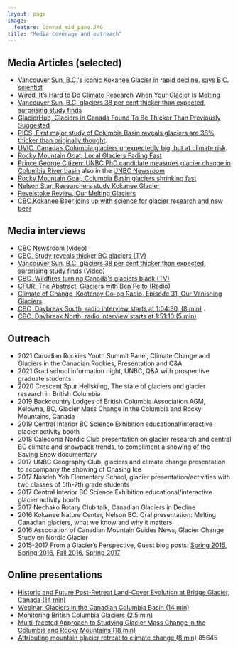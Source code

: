 ```yaml
---
layout: page
image:
  feature: Conrad_mid_pano.JPG
title: "Media coverage and outreach"
---
```


## Media Articles (selected)
- [Vancouver Sun, B.C.'s iconic Kokanee Glacier in rapid decline, says B.C. scientist](https://vancouversun.com/news/local-news/kokanee-glacier-in-decline)
- [Wired, It’s Hard to Do Climate Research When Your Glacier Is Melting](https://www.wired.co.uk/article/glacier-melting-climate-research)
- [Vancouver Sun, B.C. glaciers 38 per cent thicker than expected, surprising study finds](https://vancouversun.com/news/local-news/b-c-glaciers-38-per-cent-thicker-than-expected-surprising-study-finds)
- [GlacierHub, Glaciers in Canada Found To Be Thicker Than Previously Suggested](https://blogs.ei.columbia.edu/2020/11/19/thicker-glaciers-canada/)
- [PICS, First major study of Columbia Basin reveals glaciers are 38% thicker than originally thought](https://pics.uvic.ca/research/first-major-study-columbia-basin-reveals-glaciers-are-38-thicker-originally-thought).
- [UVIC, Canada’s Columbia glaciers unexpectedly big, but at climate risk](https://www.uvic.ca/news/media/2020+columbia-glaciers-pics-benpelto+media-release).
- [Rocky Mountain Goat, Local Glaciers Fading Fast](https://www.therockymountaingoat.com/2019/11/local-glaciers-fading-fast/)
- [Prince George Citizen: UNBC PhD candidate measures glacier change in Columbia River basin](https://www.princegeorgecitizen.com/news/local-news/unbc-phd-candidate-measures-glacier-change-in-columbia-river-basin-1.23881343) also in the [UNBC Newsroom](https://www.unbc.ca/newsroom/unbc-stories/unbc-phd-candidate-measures-glacier-mass-change-columbia-river-basin) 
- [Rocky Mountain Goat, Columbia Basin glaciers shrinking fast](https://www.therockymountaingoat.com/2018/12/columbia-basin-valemount-glaciers-shrinking-fast/)
- [Nelson Star, Researchers study Kokanee Glacier](www.nelsonstar.com/news/376566031.html)
- [Revelstoke Review, Our Melting Glaciers](https://www.revelstokereview.com/news/our-melting-glaciers/)
- [CBC,Kokanee Beer joins up with science for glacier research and new beer](https://www.cbc.ca/news/canada/british-columbia/kokanee-beer-joins-up-with-science-for-glacier-research-and-new-beer-1.3193014)


## Media interviews
- [CBC Newsroom (video)](https://www.cbc.ca/player/play/2026107971784)
- [CBC, Study reveals thicker BC glaciers (TV)](https://twitter.com/cbcnewsbc/status/13318056283942?lang=en)
- [Vancouver Sun, B.C. glaciers 38 per cent thicker than expected, surprising study finds (Video)](https://www.youtube.com/watch?v=RwC2yOBbQug)
- [CBC, Wildfires turning Canada's glaciers black (TV)](https://www.youtube.com/watch?v=IS9I96TgcB4&t=7s)
- [CFUR, The Abstract, Glaciers with Ben Pelto (Radio)](https://anchor.fm/the-abstract/episodes/Episode-1---Glaciers-with-Ben-Pelto-eb8sgd)
- [Climate of Change, Kootenay Co-op Radio, Episode 31, Our Vanishing Glaciers](https://podcast.cjly.net/cchange/Climate%20of%20Change,%20Ep.%2031%20-%20for%20Podcast%20-%20stereo.mp3)
- [CBC, Daybreak South, radio interview starts at 1:04:30, (8 min)](https://www.cbc.ca/listen/live-radio/1-110-daybreak-south/clip/15725701-hand-research-150-mile-school-house-project-glacier-study-rutland-petition-wellness-column-kelowna-work-program)  .
- [CBC, Daybreak North, radio interview starts at 1:51:10 (5 min)](https://t.co/rPI2kWgkt0)

## Outreach
- 2021  Canadian Rockies Youth Summit Panel, Climate Change and Glaciers in the Canadian Rockies, Presentation and Q&A 
- 2021  Grad school information night, UNBC, Q&A with prospective graduate students
- 2020  Crescent Spur Heliskiing, The state of glaciers and glacier research in British Columbia
- 2019  Backcountry Lodges of British Columbia Association AGM, Kelowna, BC, Glacier Mass Change in the Columbia and Rocky Mountains, Canada 
- 2019  Central Interior BC Science Exhibition educational/interactive glacier activity booth 
- 2018 	Caledonia Nordic Club presentation on glacier research and central BC climate and snowpack trends, to compliment a showing of the Saving Snow documentary 
- 2017 	UNBC Geography Club, glaciers and climate change presentation to accompany the showing of Chasing Ice 
- 2017 	Nusdeh Yoh Elementary School, glacier presentation/activities with two classes of 5th-7th grade students 
- 2017 	Central Interior BC Science Exhibition educational/interactive glacier activity booth 
- 2017 	Nechako Rotary Club talk, Canadian Glaciers in Decline 
- 2016 	Kokanee Nature Center, Nelson BC. Oral presentation: Melting Canadian glaciers, what we know and why it matters 
- 2016 	Association of Canadian Mountain Guides News, Glacier Change Study on Nordic Glacier 
- 2015-2017  From a Glacier’s Perspective, Guest blog posts: [Spring 2015](http://blogs.agu.org/fromaglaciersperspective/2015/06/15/kokanee-glacier-spring-2015-assessment-british-columbia/), [Spring 2016](http://blogs.agu.org/fromaglaciersperspective/2016/06/23/canadian-columbia-basin-glacier-spring-2016-field-season-winter-2015-2016-assessment/), [Fall 2016](http://blogs.agu.org/fromaglaciersperspective/2016/12/28/canadian-columbia-basin-glacier-fall-2016-field-season/), [Spring 2017 ](https://blogs.agu.org/fromaglaciersperspective/2017/08/14/canadian-columbia-river-basin-winter-2016-2017-late-rally/)

## Online presentations 
- [Historic and Future Post-Retreat Land-Cover Evolution at Bridge Glacier, Canada (14 min)](https://youtu.be/X9oQSbqsRdo?t=3555)
- [Webinar, Glaciers in the Canadian Columbia Basin (14 min)](https://youtu.be/Ce3wEzEva48?t=2283) 
- [Monitoring British Columbia Glaciers (2.5 min)](https://www.youtube.com/watch?v=bEzAA-lkpQ4)
- [Multi-faceted Approach to Studying Glacier Mass Change in the Columbia and Rocky Mountains (18 min)](https://www.youtube.com/watch?v=0KA5J0AF3zU)
- [Attributing mountain glacier retreat to climate change (8 min)](https://youtu.be/7MhTuTnJJlY?t=1095)
85645
